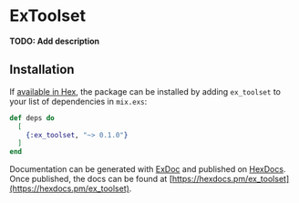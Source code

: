 # ExToolset

**TODO: Add description**

## Installation

If [available in Hex](https://hex.pm/docs/publish), the package can be installed
by adding `ex_toolset` to your list of dependencies in `mix.exs`:

```elixir
def deps do
  [
    {:ex_toolset, "~> 0.1.0"}
  ]
end
```

Documentation can be generated with [ExDoc](https://github.com/elixir-lang/ex_doc)
and published on [HexDocs](https://hexdocs.pm). Once published, the docs can
be found at [https://hexdocs.pm/ex_toolset](https://hexdocs.pm/ex_toolset).

